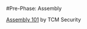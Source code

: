 #Pre-Phase: Assembly

<a href="https://academy.tcm-sec.com/p/assembly-101">Assembly 101</a> by TCM Security
